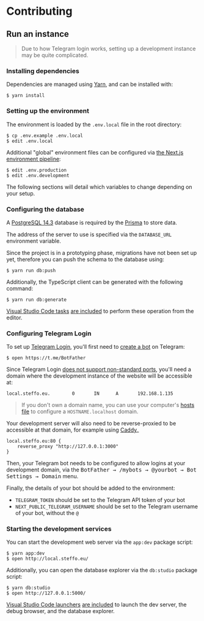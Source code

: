 # Contributing

## Run an instance

> Due to how Telegram login works, setting up a development instance may be quite complicated.

### Installing dependencies

Dependencies are managed using [Yarn](https://yarnpkg.com/), and can be installed with:

```console
$ yarn install
```

### Setting up the environment

The environment is loaded by the `.env.local` file in the root directory:

```console
$ cp .env.example .env.local
$ edit .env.local
```

Additional "global" environment files can be configured via [the Next.js environment pipeline](https://nextjs.org/docs/basic-features/environment-variables):

```console
$ edit .env.production
$ edit .env.development
```

The following sections will detail which variables to change depending on your setup.

### Configuring the database

A [PostgreSQL 14.3](https://www.postgresql.org/) database is required by the [Prisma](https://prisma.io/) to store data.

The address of the server to use is specified via the `DATABASE_URL` environment variable.

Since the project is in a prototyping phase, migrations have not been set up yet, therefore you can push the schema to the database using:

```console
$ yarn run db:push
```

Additionally, the TypeScript client can be generated with the following command:

```console
$ yarn run db:generate
```

[Visual Studio Code tasks](https://code.visualstudio.com/docs/editor/tasks) [are included](.vscode/tasks.json) to perform these operation from the editor.


### Configuring Telegram Login

To set up [Telegram Login](https://core.telegram.org/widgets/login), you'll first need to [create a bot](https://core.telegram.org/bots) on Telegram:

```console
$ open https://t.me/BotFather
```

Since Telegram Login [does not support non-standard ports](https://github.com/hprobotic/react-telegram-login#notes), you'll need a domain where the development instance of the website will be accessible at:

```dns
local.steffo.eu.        0       IN      A       192.168.1.135
```

> If you don't own a domain name, you can use your computer's [hosts file](https://en.wikipedia.org/wiki/Hosts_(file)) to configure a `HOSTNAME.localhost` domain.

Your development server will also need to be reverse-proxied to be accessible at that domain, for example using [Caddy](https://caddyserver.com/)_

```caddy
local.steffo.eu:80 {
    reverse_proxy "http://127.0.0.1:3000"
}
```

Then, your Telegram bot needs to be configured to allow logins at your development domain, via the <kbd><kbd>BotFather</kbd> → <kbd>/mybots</kbd> → <kbd>@yourbot</kbd> → <kbd>Bot Settings</kbd> → <kbd>Domain</kbd></kbd> menu.

Finally, the details of your bot should be added to the environment:
- `TELEGRAM_TOKEN` should be set to the Telegram API token of your bot
- `NEXT_PUBLIC_TELEGRAM_USERNAME` should be set to the Telegram username of your bot, without the `@`

### Starting the development services

You can start the development web server via the `app:dev` package script:

```console
$ yarn app:dev
$ open http://local.steffo.eu/
```

Additionally, you can open the database explorer via the `db:studio` package script:

```console
$ yarn db:studio
$ open http://127.0.0.1:5000/
```

[Visual Studio Code launchers](https://code.visualstudio.com/docs/editor/debugging) [are included](.vscode/launch.json) to launch the dev server, the debug browser, and the database explorer.
